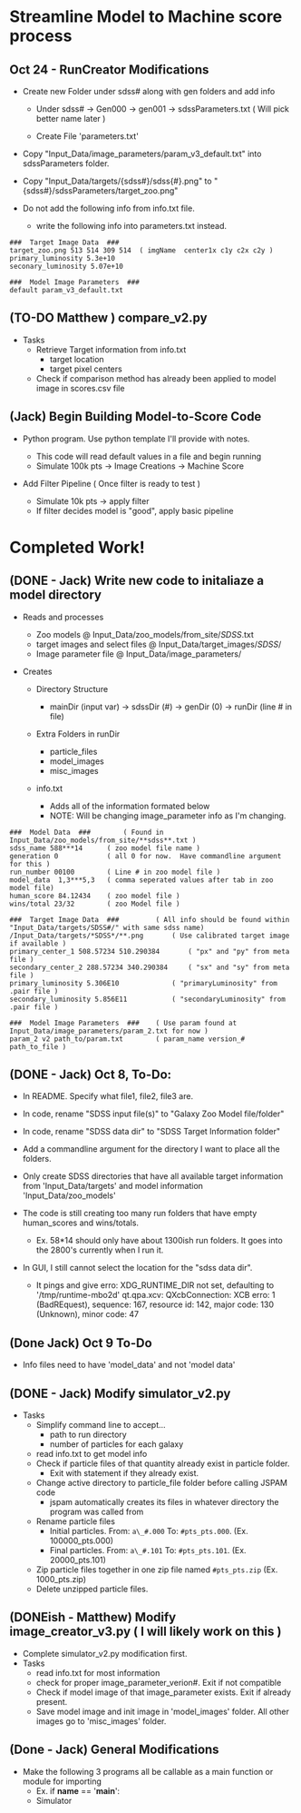 # Streamline Model to Machine score process

## Oct 24 - RunCreator Modifications
- Create new Folder under sdss# along with gen folders and add info
  - Under sdss# -> Gen000
				-> gen001
				-> sdssParameters.txt ( Will pick better name later )

  - Create File 'parameters.txt'

- Copy "Input_Data/image_parameters/param_v3_default.txt" into sdssParameters folder.
- Copy "Input_Data/targets/{sdss#}/sdss{#}.png" to "{sdss#}/sdssParameters/target_zoo.png"

- Do not add the following info from info.txt file.
  - write the following info into parameters.txt instead.

```
###  Target Image Data  ###
target_zoo.png 513 514 309 514  ( imgName  center1x c1y c2x c2y )
primary_luminosity 5.3e+10
seconary_luminosity 5.07e+10

###  Model Image Parameters  ###
default param_v3_default.txt
```

## (TO-DO Matthew ) compare_v2.py
- Tasks
  - Retrieve Target information from info.txt
	- target location
	- target pixel centers
  - Check if comparison method has already been applied to model image in scores.csv file


## (Jack) Begin Building Model-to-Score Code
- Python program.  Use python template I'll provide with notes.
  - This code will read default values in a file and begin running
  - Simulate 100k pts -> Image Creations -> Machine Score

- Add Filter Pipeline ( Once filter is ready to test )
  - Simulate 10k pts -> apply filter
  - If filter decides model is "good", apply basic pipeline


# Completed Work!

## (DONE - Jack) Write new code to initaliaze a model directory
- Reads and processes
  - Zoo models @ Input_Data/zoo_models/from_site/*SDSS*.txt
  - target images and select files @ Input_Data/target_images/*SDSS*/
  - Image parameter file @ Input_Data/image_parameters/

- Creates

  - Directory Structure
	- mainDir (input var) -> sdssDir (#) -> genDir (0) -> runDir (line # in file)

  - Extra Folders in runDir
	- particle_files
	- model_images
	- misc_images

  - info.txt
	- Adds all of the information formated below
	- NOTE: Will be changing image_parameter info as I'm changing. 


```
###  Model Data  ### 		( Found in Input_Data/zoo_models/from_site/**sdss**.txt )
sdss_name 588***14 		( zoo model file name )
generation 0			( all 0 for now.  Have commandline argument for this )
run_number 00100		( Line # in zoo model file )
model_data 	1,3***5,3	( comma seperated values after tab in zoo model file)	
human_score 84.12434 	( zoo model file )
wins/total 23/32 		( zoo Model file ) 

###  Target Image Data  ###			( All info should be found within "Input_Data/targets/SDSS#/" with same sdss name)
/Input_Data/targets/*SDSS*/**.png 		( Use calibrated target image if available )
primary_center_1 508.57234 510.290384 		( "px" and "py" from meta file )
secondary_center_2 288.57234 340.290384 	( "sx" and "sy" from meta file )
primary_luminosity 5.306E10 			( "primaryLuminosity" from .pair file )
secondary_luminosity 5.856E11 			( "secondaryLuminosity" from  .pair file )

###  Model Image Parameters  ### 	( Use param found at Input_Data/image_parameters/param_2.txt for now )
param_2 v2 path_to/param.txt  		( param_name version_# path_to_file )

```



## (DONE - Jack) Oct 8, To-Do:
- In README.  Specify what file1, file2, file3 are.  

- In code, rename "SDSS input file(s)" to "Galaxy Zoo Model file/folder"
- In code, rename "SDSS data dir" to "SDSS Target Information folder"

- Add a commandline argument for the directory I want to place all the folders.

- Only create SDSS directories that have all available target information from 'Input_Data/targets' and model information 'Input_Data/zoo_models'

- The code is still creating too many run folders that have empty human_scores and wins/totals.
  - Ex.  58\*14 should only have about 1300ish run folders.  It goes into the 2800's currently when I run it. 

- In GUI, I still cannot select the location for the "sdss data dir".  
  - It pings and give erro:
	XDG_RUNTIME_DIR not set, defaulting to '/tmp/runtime-mbo2d' qt.qpa.xcv: QXcbConnection: XCB erro: 1 (BadREquest), sequence: 167, resource id: 142, major code: 130 (Unknown), minor code: 47

## (Done Jack) Oct 9 To-Do
- Info files need to have 'model\_data' and not 'model data'


## (DONE - Jack) Modify simulator_v2.py 
- Tasks
  - Simplify command line to accept...
	- path to run directory
	- number of particles for each galaxy
  - read info.txt to get model info
  - Check if particle files of that quantity already exist in particle folder.
	- Exit with statement if they already exist.
  - Change active directory to particle_file folder before calling JSPAM code
	- jspam automatically creates its files in whatever directory the program was called from
  - Rename particle files
	- Initial particles. From: `a\_#.000`  To: `#pts_pts.000`.  (Ex. 100000_pts.000)
	- Final particles.   From: `a\_#.101`  To: `#pts_pts.101`.  (Ex. 20000_pts.101)
  - Zip particle files together in one zip file named `#pts_pts.zip` (Ex. 1000_pts.zip)
  - Delete unzipped particle files.


## (DONEish - Matthew) Modify image_creator_v3.py ( I will likely work on this )
- Complete simulator_v2.py modification first.
- Tasks
  - read info.txt for most information
  - check for proper image_parameter_verion#. Exit if not compatible
  - Check if model image of that image_parameter exists.  Exit if already present.
  - Save model image and init image in 'model_images' folder.  All other images go to 'misc_images' folder.


## (Done - Jack) General Modifications
- Make the following 3 programs all be callable as a main function or module for importing
  - Ex. if __name__ == '__main__': 
  - Simulator


